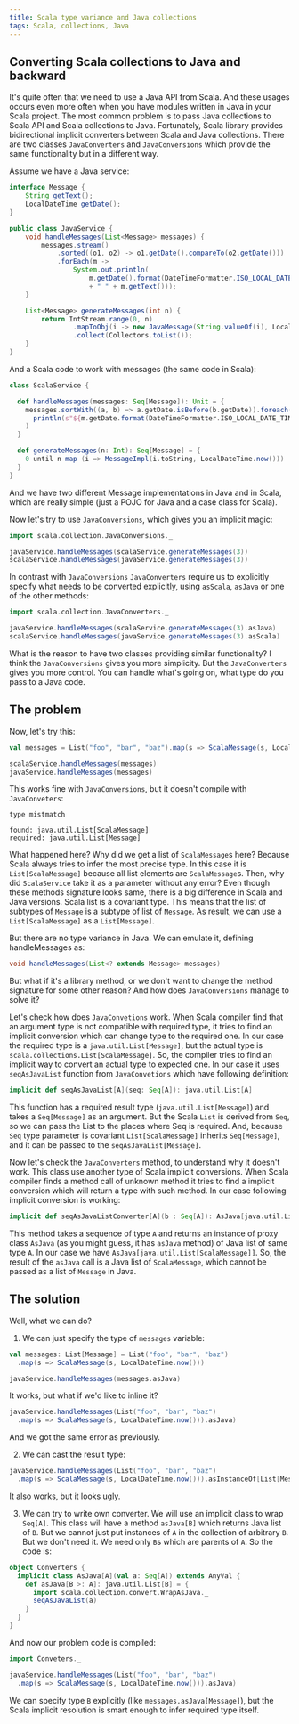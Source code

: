 ```yaml
---
title: Scala type variance and Java collections
tags: Scala, collections, Java
---
```


Converting Scala collections to Java and backward
-------------------------------------------------

It's quite often that we need to use a Java API from Scala.  And these usages occurs even more
often when you have modules written in Java in your Scala project.  The most
common problem is to pass Java collections to Scala API and Scala collections
to Java.  Fortunately, Scala library provides bidirectional implicit converters
between Scala and Java collections.  There are two classes `JavaConverters` and
`JavaConversions` which provide the same functionality but in a different way.

Assume we have a Java service:

```Java
interface Message {
    String getText();
    LocalDateTime getDate();
}

public class JavaService {
    void handleMessages(List<Message> messages) {
        messages.stream()
            .sorted((o1, o2) -> o1.getDate().compareTo(o2.getDate()))
            .forEach(m ->
                System.out.println(
                    m.getDate().format(DateTimeFormatter.ISO_LOCAL_DATE_TIME)
                    + " " + m.getText()));
    }

    List<Message> generateMessages(int n) {
        return IntStream.range(0, n)
                .mapToObj(i -> new JavaMessage(String.valueOf(i), LocalDateTime.now()))
                .collect(Collectors.toList());
    }
}

```
<!--more-->

And a Scala code to work with messages (the same code in Scala):

```Scala
class ScalaService {

  def handleMessages(messages: Seq[Message]): Unit = {
    messages.sortWith((a, b) => a.getDate.isBefore(b.getDate)).foreach(m =>
      println(s"${m.getDate.format(DateTimeFormatter.ISO_LOCAL_DATE_TIME)} ${m.getText}")
    )
  }

  def generateMessages(n: Int): Seq[Message] = {
    0 until n map (i => MessageImpl(i.toString, LocalDateTime.now()))
  }
}
```

And we have two different Message implementations in Java and in Scala, which
are really simple (just a POJO for Java and a case class for Scala).

Now let's try to use `JavaConversions`, which gives you an implicit magic:

```Scala
import scala.collection.JavaConversions._

javaService.handleMessages(scalaService.generateMessages(3))
scalaService.handleMessages(javaService.generateMessages(3))
```

In contrast with `JavaConversions` `JavaConverters` require us to explicitly specify what
needs to be converted explicitly, using `asScala`, `asJava` or one of the other
methods:

```Scala
import scala.collection.JavaConverters._

javaService.handleMessages(scalaService.generateMessages(3).asJava)
scalaService.handleMessages(javaService.generateMessages(3).asScala)
```

What is the reason to have two classes providing similar functionality?  I
think the `JavaConversions` gives you more simplicity.  But the
`JavaConverters` gives you more control.  You can handle what's going on, what
type do you pass to a Java code.

The problem
-----------

Now, let's try this:

```Scala
val messages = List("foo", "bar", "baz").map(s => ScalaMessage(s, LocalDateTime.now()))

scalaService.handleMessages(messages)
javaService.handleMessages(messages)
```

This works fine with `JavaConversions`, but it doesn't compile with
`JavaConveters`:

```
type mistmatch

found: java.util.List[ScalaMessage]
required: java.util.List[Message]
```

What happened here? Why did we get a list of `ScalaMessage`s here?  Because Scala
always tries to infer the most precise type.  In this case it is
`List[ScalaMessage]` because all list elements are `ScalaMessage`s.  Then, why
did `ScalaService` take it as a parameter without any error?  Even though these
methods signature looks same, there is a big difference in Scala and Java
versions.  Scala list is a covariant type.  This means that the list of subtypes
of `Message` is a subtype of list of `Message`.  As result, we can use a
`List[ScalaMessage]` as a `List[Message]`.

But there are no type variance in Java.  We can emulate it, defining
handleMessages as:

```Java
void handleMessages(List<? extends Message> messages)
```

But what if it's a library method, or we don't want to change the method
signature for some other reason?  And how does `JavaConversions` manage to solve it?

Let's check how does `JavaConvetions` work.  When Scala compiler find that an
argument type is not compatible with required type, it tries to find an
implicit conversion which can change type to the required one.  In our case the
required type is a `java.util.List[Message]`, but the actual type is
`scala.collections.List[ScalaMessage]`.  So, the compiler tries to find an
implicit way to convert an actual type to expected one.  In our case it uses
`seqAsJavaList` function from `JavaConvetions` which have following definition:

```Scala
implicit def seqAsJavaList[A](seq: Seq[A]): java.util.List[A]
```

This function has a required result type (`java.util.List[Message]`) and takes
a `Seq[Message]` as an argument.  But the Scala `List` is derived from `Seq`,
so we can pass the List to the places where Seq is required.  And, because
`Seq` type parameter is covariant `List[ScalaMessage]` inherits `Seq[Message]`,
and it can be passed to the `seqAsJavaList[Message]`.

Now let's check the `JavaConverters` method, to understand why it doesn't work.
This class use another type of Scala implicit conversions.  When Scala compiler
finds a method call of unknown method it tries to find a implicit conversion
which will return a type with such method.
In our case following implicit conversion is working:

```Scala
implicit def seqAsJavaListConverter[A](b : Seq[A]): AsJava[java.util.List[A]]
```

This method takes a sequence of type `A` and returns an instance of proxy class
`AsJava` (as you might guess, it has `asJava` method) of Java list of same type
`A`. In our case we have `AsJava[java.util.List[ScalaMessage]]`.  So, the
result of the `asJava` call is a Java list of `ScalaMessage`,  which cannot be
passed as a list of `Message` in Java.

The solution
------------

Well, what we can do?

1. We can just specify the type of `messages` variable:

```Scala
val messages: List[Message] = List("foo", "bar", "baz")
  .map(s => ScalaMessage(s, LocalDateTime.now()))

javaService.handleMessages(messages.asJava)
```

It works, but what if we'd like to inline it?

```Scala
javaService.handleMessages(List("foo", "bar", "baz")
  .map(s => ScalaMessage(s, LocalDateTime.now())).asJava)
```

And we got the same error as previously.

2. We can cast the result type:

```Scala
javaService.handleMessages(List("foo", "bar", "baz")
  .map(s => ScalaMessage(s, LocalDateTime.now())).asInstanceOf[List[Message]].asJava)
```

It also works, but it looks ugly.

3. We can try to write own converter. We will use an implicit class to wrap
   `Seq[A]`.  This class will have a method `asJava[B]` which returns Java list
   of `B`.  But we cannot just put instances of `A` in the collection of
   arbitrary `B`.  But we don't need it.  We need only `B`s which are parents
   of `A`. So the code is:

```Scala
object Converters {
  implicit class AsJava[A](val a: Seq[A]) extends AnyVal {
    def asJava[B >: A]: java.util.List[B] = {
      import scala.collection.convert.WrapAsJava._
      seqAsJavaList(a)
    }
  }
}
```

And now our problem code is compiled:

```Scala
import Conveters._

javaService.handleMessages(List("foo", "bar", "baz")
  .map(s => ScalaMessage(s, LocalDateTime.now())).asJava)
```

We can specify type `B` explicitly (like `messages.asJava[Message]`), but the
Scala implicit resolution is smart enough to infer required type itself.
